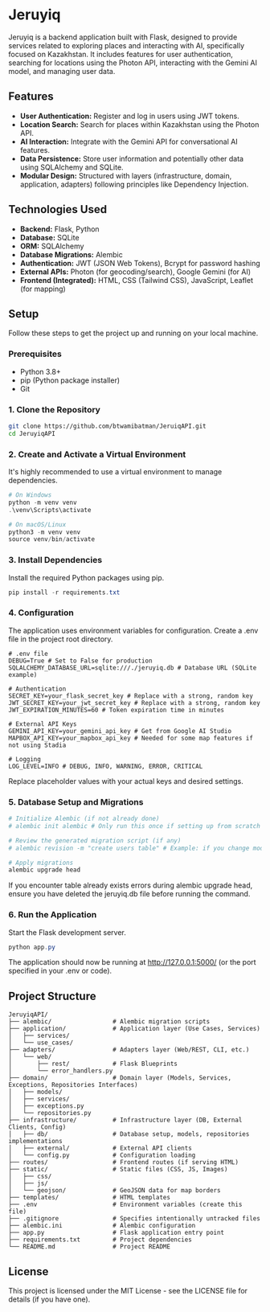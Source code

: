 # Jeruyiq

Jeruyiq is a backend application built with Flask, designed to provide services related to exploring places and interacting with AI, specifically focused on Kazakhstan. It includes features for user authentication, searching for locations using the Photon API, interacting with the Gemini AI model, and managing user data.

## Features

*   **User Authentication:** Register and log in users using JWT tokens.
*   **Location Search:** Search for places within Kazakhstan using the Photon API.
*   **AI Interaction:** Integrate with the Gemini API for conversational AI features.
*   **Data Persistence:** Store user information and potentially other data using SQLAlchemy and SQLite.
*   **Modular Design:** Structured with layers (infrastructure, domain, application, adapters) following principles like Dependency Injection.

## Technologies Used

*   **Backend:** Flask, Python
*   **Database:** SQLite
*   **ORM:** SQLAlchemy
*   **Database Migrations:** Alembic
*   **Authentication:** JWT (JSON Web Tokens), Bcrypt for password hashing
*   **External APIs:** Photon (for geocoding/search), Google Gemini (for AI)
*   **Frontend (Integrated):** HTML, CSS (Tailwind CSS), JavaScript, Leaflet (for mapping)

## Setup

Follow these steps to get the project up and running on your local machine.

### Prerequisites

*   Python 3.8+
*   pip (Python package installer)
*   Git

### 1. Clone the Repository

```bash
git clone https://github.com/btwamibatman/JeruiqAPI.git
cd JeruyiqAPI
```

### 2. Create and Activate a Virtual Environment

It's highly recommended to use a virtual environment to manage dependencies.

```powershell
# On Windows
python -m venv venv
.\venv\Scripts\activate

# On macOS/Linux
python3 -m venv venv
source venv/bin/activate
```

### 3. Install Dependencies

Install the required Python packages using pip.

```powershell
pip install -r requirements.txt
```

### 4. Configuration

The application uses environment variables for configuration. Create a .env file in the project root directory.

```
# .env file
DEBUG=True # Set to False for production
SQLALCHEMY_DATABASE_URL=sqlite:///./jeruyiq.db # Database URL (SQLite example)

# Authentication
SECRET_KEY=your_flask_secret_key # Replace with a strong, random key
JWT_SECRET_KEY=your_jwt_secret_key # Replace with a strong, random key
JWT_EXPIRATION_MINUTES=60 # Token expiration time in minutes

# External API Keys
GEMINI_API_KEY=your_gemini_api_key # Get from Google AI Studio
MAPBOX_API_KEY=your_mapbox_api_key # Needed for some map features if not using Stadia

# Logging
LOG_LEVEL=INFO # DEBUG, INFO, WARNING, ERROR, CRITICAL
```

Replace placeholder values with your actual keys and desired settings.

### 5. Database Setup and Migrations

```powershell
# Initialize Alembic (if not already done)
# alembic init alembic # Only run this once if setting up from scratch

# Review the generated migration script (if any)
# alembic revision -m "create users table" # Example: if you change models

# Apply migrations
alembic upgrade head
```

If you encounter table already exists errors during alembic upgrade head, ensure you have deleted the jeruyiq.db file before running the command.

### 6. Run the Application

Start the Flask development server.

```powershell
python app.py
```

The application should now be running at http://127.0.0.1:5000/ (or the port specified in your .env or code).

## Project Structure

```
JeruyiqAPI/
├── alembic/                 # Alembic migration scripts
├── application/             # Application layer (Use Cases, Services)
│   ├── services/
│   └── use_cases/
├── adapters/                # Adapters layer (Web/REST, CLI, etc.)
│   └── web/
│       ├── rest/            # Flask Blueprints
│       └── error_handlers.py
├── domain/                  # Domain layer (Models, Services, Exceptions, Repositories Interfaces)
│   ├── models/
│   ├── services/
│   ├── exceptions.py
│   └── repositories.py
├── infrastructure/          # Infrastructure layer (DB, External Clients, Config)
│   ├── db/                  # Database setup, models, repositories implementations
│   ├── external/            # External API clients
│   └── config.py            # Configuration loading
├── routes/                  # Frontend routes (if serving HTML)
├── static/                  # Static files (CSS, JS, Images)
│   ├── css/
│   ├── js/
│   └── geojson/             # GeoJSON data for map borders
├── templates/               # HTML templates
├── .env                     # Environment variables (create this file)
├── .gitignore               # Specifies intentionally untracked files
├── alembic.ini              # Alembic configuration
├── app.py                   # Flask application entry point
├── requirements.txt         # Project dependencies
└── README.md                # Project README
```

## License

This project is licensed under the MIT License - see the LICENSE file for details (if you have one).